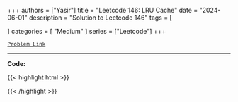 
+++
authors = ["Yasir"]
title = "Leetcode 146: LRU Cache"
date = "2024-06-01"
description = "Solution to Leetcode 146"
tags = [
    
]
categories = [
    "Medium"
]
series = ["Leetcode"]
+++



[`Problem Link`](https://leetcode.com/problems/lru-cache/description/)

---

**Code:**

{{< highlight html >}}

{{< /highlight >}}

